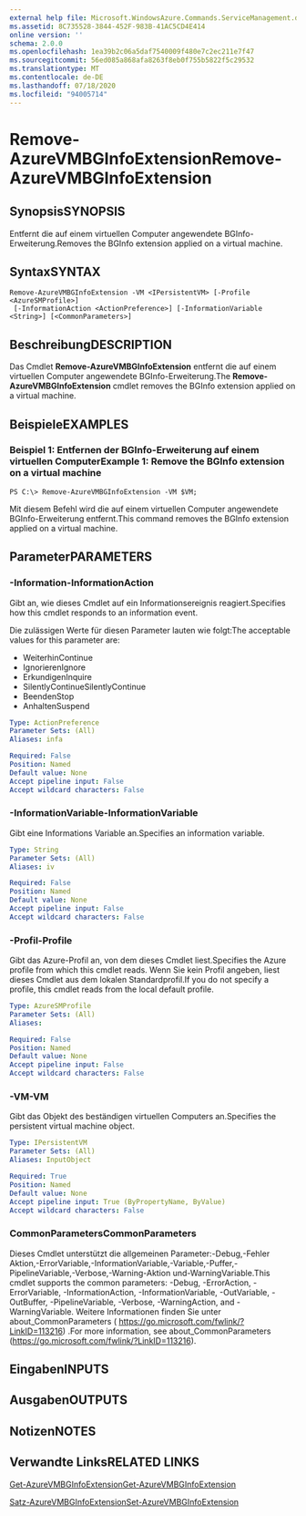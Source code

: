 ```yaml
---
external help file: Microsoft.WindowsAzure.Commands.ServiceManagement.dll-Help.xml
ms.assetid: 8C735528-3844-452F-983B-41AC5CD4E414
online version: ''
schema: 2.0.0
ms.openlocfilehash: 1ea39b2c06a5daf7540009f480e7c2ec211e7f47
ms.sourcegitcommit: 56ed085a868afa8263f8eb0f755b5822f5c29532
ms.translationtype: MT
ms.contentlocale: de-DE
ms.lasthandoff: 07/18/2020
ms.locfileid: "94005714"
---
```

# <span data-ttu-id="b4f71-101">Remove-AzureVMBGInfoExtension</span><span class="sxs-lookup"><span data-stu-id="b4f71-101">Remove-AzureVMBGInfoExtension</span></span>

## <span data-ttu-id="b4f71-102">Synopsis</span><span class="sxs-lookup"><span data-stu-id="b4f71-102">SYNOPSIS</span></span>
<span data-ttu-id="b4f71-103">Entfernt die auf einem virtuellen Computer angewendete BGInfo-Erweiterung.</span><span class="sxs-lookup"><span data-stu-id="b4f71-103">Removes the BGInfo extension applied on a virtual machine.</span></span>

## <span data-ttu-id="b4f71-104">Syntax</span><span class="sxs-lookup"><span data-stu-id="b4f71-104">SYNTAX</span></span>

```
Remove-AzureVMBGInfoExtension -VM <IPersistentVM> [-Profile <AzureSMProfile>]
 [-InformationAction <ActionPreference>] [-InformationVariable <String>] [<CommonParameters>]
```

## <span data-ttu-id="b4f71-105">Beschreibung</span><span class="sxs-lookup"><span data-stu-id="b4f71-105">DESCRIPTION</span></span>
<span data-ttu-id="b4f71-106">Das Cmdlet **Remove-AzureVMBGInfoExtension** entfernt die auf einem virtuellen Computer angewendete BGInfo-Erweiterung.</span><span class="sxs-lookup"><span data-stu-id="b4f71-106">The **Remove-AzureVMBGInfoExtension** cmdlet removes the BGInfo extension applied on a virtual machine.</span></span>

## <span data-ttu-id="b4f71-107">Beispiele</span><span class="sxs-lookup"><span data-stu-id="b4f71-107">EXAMPLES</span></span>

### <span data-ttu-id="b4f71-108">Beispiel 1: Entfernen der BGInfo-Erweiterung auf einem virtuellen Computer</span><span class="sxs-lookup"><span data-stu-id="b4f71-108">Example 1: Remove the BGInfo extension on a virtual machine</span></span>
```
PS C:\> Remove-AzureVMBGInfoExtension -VM $VM;
```

<span data-ttu-id="b4f71-109">Mit diesem Befehl wird die auf einem virtuellen Computer angewendete BGInfo-Erweiterung entfernt.</span><span class="sxs-lookup"><span data-stu-id="b4f71-109">This command removes the BGInfo extension applied on a virtual machine.</span></span>

## <span data-ttu-id="b4f71-110">Parameter</span><span class="sxs-lookup"><span data-stu-id="b4f71-110">PARAMETERS</span></span>

### <span data-ttu-id="b4f71-111">-Information</span><span class="sxs-lookup"><span data-stu-id="b4f71-111">-InformationAction</span></span>
<span data-ttu-id="b4f71-112">Gibt an, wie dieses Cmdlet auf ein Informationsereignis reagiert.</span><span class="sxs-lookup"><span data-stu-id="b4f71-112">Specifies how this cmdlet responds to an information event.</span></span>

<span data-ttu-id="b4f71-113">Die zulässigen Werte für diesen Parameter lauten wie folgt:</span><span class="sxs-lookup"><span data-stu-id="b4f71-113">The acceptable values for this parameter are:</span></span>

- <span data-ttu-id="b4f71-114">Weiterhin</span><span class="sxs-lookup"><span data-stu-id="b4f71-114">Continue</span></span>
- <span data-ttu-id="b4f71-115">Ignorieren</span><span class="sxs-lookup"><span data-stu-id="b4f71-115">Ignore</span></span>
- <span data-ttu-id="b4f71-116">Erkundigen</span><span class="sxs-lookup"><span data-stu-id="b4f71-116">Inquire</span></span>
- <span data-ttu-id="b4f71-117">SilentlyContinue</span><span class="sxs-lookup"><span data-stu-id="b4f71-117">SilentlyContinue</span></span>
- <span data-ttu-id="b4f71-118">Beenden</span><span class="sxs-lookup"><span data-stu-id="b4f71-118">Stop</span></span>
- <span data-ttu-id="b4f71-119">Anhalten</span><span class="sxs-lookup"><span data-stu-id="b4f71-119">Suspend</span></span>

```yaml
Type: ActionPreference
Parameter Sets: (All)
Aliases: infa

Required: False
Position: Named
Default value: None
Accept pipeline input: False
Accept wildcard characters: False
```

### <span data-ttu-id="b4f71-120">-InformationVariable</span><span class="sxs-lookup"><span data-stu-id="b4f71-120">-InformationVariable</span></span>
<span data-ttu-id="b4f71-121">Gibt eine Informations Variable an.</span><span class="sxs-lookup"><span data-stu-id="b4f71-121">Specifies an information variable.</span></span>

```yaml
Type: String
Parameter Sets: (All)
Aliases: iv

Required: False
Position: Named
Default value: None
Accept pipeline input: False
Accept wildcard characters: False
```

### <span data-ttu-id="b4f71-122">-Profil</span><span class="sxs-lookup"><span data-stu-id="b4f71-122">-Profile</span></span>
<span data-ttu-id="b4f71-123">Gibt das Azure-Profil an, von dem dieses Cmdlet liest.</span><span class="sxs-lookup"><span data-stu-id="b4f71-123">Specifies the Azure profile from which this cmdlet reads.</span></span>
<span data-ttu-id="b4f71-124">Wenn Sie kein Profil angeben, liest dieses Cmdlet aus dem lokalen Standardprofil.</span><span class="sxs-lookup"><span data-stu-id="b4f71-124">If you do not specify a profile, this cmdlet reads from the local default profile.</span></span>

```yaml
Type: AzureSMProfile
Parameter Sets: (All)
Aliases: 

Required: False
Position: Named
Default value: None
Accept pipeline input: False
Accept wildcard characters: False
```

### <span data-ttu-id="b4f71-125">-VM</span><span class="sxs-lookup"><span data-stu-id="b4f71-125">-VM</span></span>
<span data-ttu-id="b4f71-126">Gibt das Objekt des beständigen virtuellen Computers an.</span><span class="sxs-lookup"><span data-stu-id="b4f71-126">Specifies the persistent virtual machine object.</span></span>

```yaml
Type: IPersistentVM
Parameter Sets: (All)
Aliases: InputObject

Required: True
Position: Named
Default value: None
Accept pipeline input: True (ByPropertyName, ByValue)
Accept wildcard characters: False
```

### <span data-ttu-id="b4f71-127">CommonParameters</span><span class="sxs-lookup"><span data-stu-id="b4f71-127">CommonParameters</span></span>
<span data-ttu-id="b4f71-128">Dieses Cmdlet unterstützt die allgemeinen Parameter:-Debug,-Fehler Aktion,-ErrorVariable,-InformationVariable,-Variable,-Puffer,-PipelineVariable,-Verbose,-Warning-Aktion und-WarningVariable.</span><span class="sxs-lookup"><span data-stu-id="b4f71-128">This cmdlet supports the common parameters: -Debug, -ErrorAction, -ErrorVariable, -InformationAction, -InformationVariable, -OutVariable, -OutBuffer, -PipelineVariable, -Verbose, -WarningAction, and -WarningVariable.</span></span> <span data-ttu-id="b4f71-129">Weitere Informationen finden Sie unter about_CommonParameters ( https://go.microsoft.com/fwlink/?LinkID=113216) .</span><span class="sxs-lookup"><span data-stu-id="b4f71-129">For more information, see about_CommonParameters (https://go.microsoft.com/fwlink/?LinkID=113216).</span></span>

## <span data-ttu-id="b4f71-130">Eingaben</span><span class="sxs-lookup"><span data-stu-id="b4f71-130">INPUTS</span></span>

## <span data-ttu-id="b4f71-131">Ausgaben</span><span class="sxs-lookup"><span data-stu-id="b4f71-131">OUTPUTS</span></span>

## <span data-ttu-id="b4f71-132">Notizen</span><span class="sxs-lookup"><span data-stu-id="b4f71-132">NOTES</span></span>

## <span data-ttu-id="b4f71-133">Verwandte Links</span><span class="sxs-lookup"><span data-stu-id="b4f71-133">RELATED LINKS</span></span>

[<span data-ttu-id="b4f71-134">Get-AzureVMBGInfoExtension</span><span class="sxs-lookup"><span data-stu-id="b4f71-134">Get-AzureVMBGInfoExtension</span></span>](./Get-AzureVMBGInfoExtension.md)

[<span data-ttu-id="b4f71-135">Satz-AzureVMBGInfoExtension</span><span class="sxs-lookup"><span data-stu-id="b4f71-135">Set-AzureVMBGInfoExtension</span></span>](./Set-AzureVMBGInfoExtension.md)



